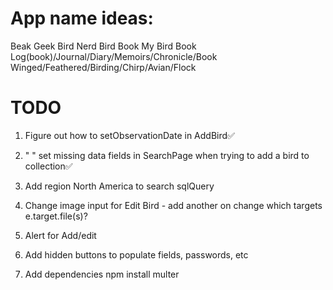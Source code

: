 # App name ideas:
Beak Geek
Bird Nerd
Bird Book
My Bird Book
Log(book)/Journal/Diary/Memoirs/Chronicle/Book
Winged/Feathered/Birding/Chirp/Avian/Flock


# TODO
1. Figure out how to setObservationDate in AddBird✅

2. "                " set missing data fields in SearchPage when
trying to add a bird to collection✅

3. Add region North America to search sqlQuery

5. Change image input for Edit Bird - add another on change which targets e.target.file(s)?

6. Alert for Add/edit

7. Add hidden buttons to populate fields, passwords, etc

8. Add dependencies
npm install multer

